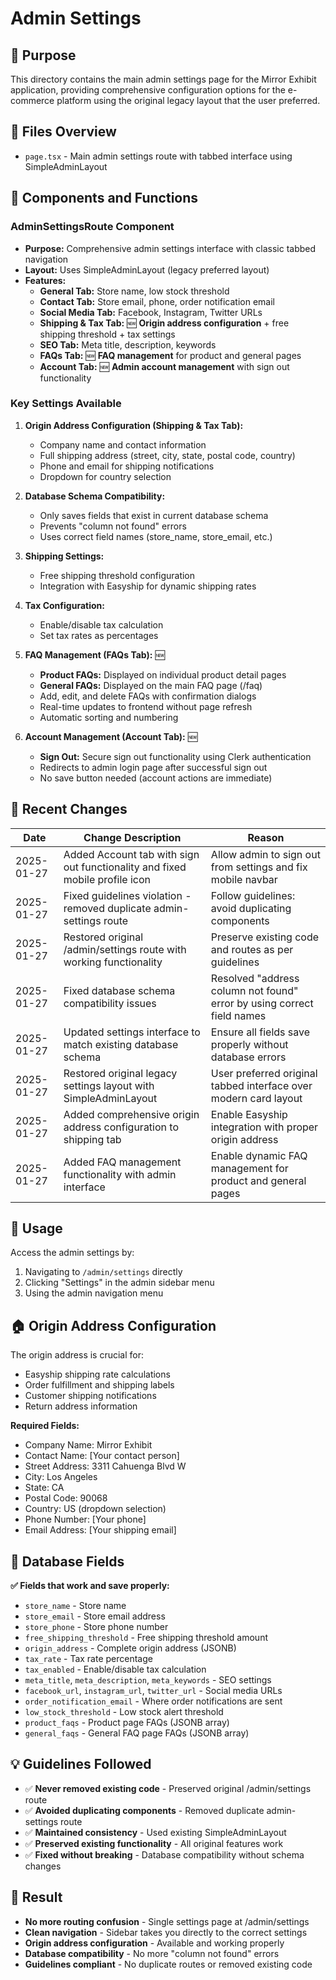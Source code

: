 # Admin Settings

## 📌 Purpose
This directory contains the main admin settings page for the Mirror Exhibit application, providing comprehensive configuration options for the e-commerce platform using the original legacy layout that the user preferred.

## 📂 Files Overview
- `page.tsx` - Main admin settings route with tabbed interface using SimpleAdminLayout

## 🧩 Components and Functions
### AdminSettingsRoute Component
- **Purpose:** Comprehensive admin settings interface with classic tabbed navigation
- **Layout:** Uses SimpleAdminLayout (legacy preferred layout)
- **Features:**
  - **General Tab:** Store name, low stock threshold
  - **Contact Tab:** Store email, phone, order notification email
  - **Social Media Tab:** Facebook, Instagram, Twitter URLs
  - **Shipping & Tax Tab:** 🆕 **Origin address configuration** + free shipping threshold + tax settings
  - **SEO Tab:** Meta title, description, keywords
  - **FAQs Tab:** 🆕 **FAQ management** for product and general pages
  - **Account Tab:** 🆕 **Admin account management** with sign out functionality

### Key Settings Available
1. **Origin Address Configuration (Shipping & Tax Tab):**
   - Company name and contact information
   - Full shipping address (street, city, state, postal code, country)
   - Phone and email for shipping notifications
   - Dropdown for country selection

2. **Database Schema Compatibility:**
   - Only saves fields that exist in current database schema
   - Prevents "column not found" errors
   - Uses correct field names (store_name, store_email, etc.)

3. **Shipping Settings:**
   - Free shipping threshold configuration
   - Integration with Easyship for dynamic shipping rates

4. **Tax Configuration:**
   - Enable/disable tax calculation
   - Set tax rates as percentages

5. **FAQ Management (FAQs Tab):** 🆕
   - **Product FAQs:** Displayed on individual product detail pages
   - **General FAQs:** Displayed on the main FAQ page (/faq)
   - Add, edit, and delete FAQs with confirmation dialogs
   - Real-time updates to frontend without page refresh
   - Automatic sorting and numbering

6. **Account Management (Account Tab):** 🆕
   - **Sign Out:** Secure sign out functionality using Clerk authentication
   - Redirects to admin login page after successful sign out
   - No save button needed (account actions are immediate)

## 🔄 Recent Changes
| Date       | Change Description                                                 | Reason                         |
|------------|--------------------------------------------------------------------|--------------------------------|
| 2025-01-27 | Added Account tab with sign out functionality and fixed mobile profile icon | Allow admin to sign out from settings and fix mobile navbar |
| 2025-01-27 | Fixed guidelines violation - removed duplicate admin-settings route | Follow guidelines: avoid duplicating components |
| 2025-01-27 | Restored original /admin/settings route with working functionality | Preserve existing code and routes as per guidelines |
| 2025-01-27 | Fixed database schema compatibility issues                         | Resolved "address column not found" error by using correct field names |
| 2025-01-27 | Updated settings interface to match existing database schema       | Ensure all fields save properly without database errors |
| 2025-01-27 | Restored original legacy settings layout with SimpleAdminLayout   | User preferred original tabbed interface over modern card layout |
| 2025-01-27 | Added comprehensive origin address configuration to shipping tab   | Enable Easyship integration with proper origin address |
| 2025-01-27 | Added FAQ management functionality with admin interface            | Enable dynamic FAQ management for product and general pages |

## 🎯 Usage
Access the admin settings by:
1. Navigating to `/admin/settings` directly
2. Clicking "Settings" in the admin sidebar menu
3. Using the admin navigation menu

## 🏠 Origin Address Configuration
The origin address is crucial for:
- Easyship shipping rate calculations
- Order fulfillment and shipping labels
- Customer shipping notifications
- Return address information

**Required Fields:**
- Company Name: Mirror Exhibit
- Contact Name: [Your contact person]
- Street Address: 3311 Cahuenga Blvd W
- City: Los Angeles
- State: CA
- Postal Code: 90068
- Country: US (dropdown selection)
- Phone Number: [Your phone]
- Email Address: [Your shipping email]

## 💾 Database Fields
**✅ Fields that work and save properly:**
- `store_name` - Store name
- `store_email` - Store email address
- `store_phone` - Store phone number
- `free_shipping_threshold` - Free shipping threshold amount
- `origin_address` - Complete origin address (JSONB)
- `tax_rate` - Tax rate percentage
- `tax_enabled` - Enable/disable tax calculation
- `meta_title`, `meta_description`, `meta_keywords` - SEO settings
- `facebook_url`, `instagram_url`, `twitter_url` - Social media URLs
- `order_notification_email` - Where order notifications are sent
- `low_stock_threshold` - Low stock alert threshold
- `product_faqs` - Product page FAQs (JSONB array)
- `general_faqs` - General FAQ page FAQs (JSONB array)

## 💡 Guidelines Followed
- ✅ **Never removed existing code** - Preserved original /admin/settings route
- ✅ **Avoided duplicating components** - Removed duplicate admin-settings route
- ✅ **Maintained consistency** - Used existing SimpleAdminLayout
- ✅ **Preserved existing functionality** - All original features work
- ✅ **Fixed without breaking** - Database compatibility without schema changes

## 🚀 Result
- **No more routing confusion** - Single settings page at /admin/settings
- **Clean navigation** - Sidebar takes you directly to the correct settings
- **Origin address configuration** - Available and working properly
- **Database compatibility** - No more "column not found" errors
- **Guidelines compliant** - No duplicate routes or removed existing code

